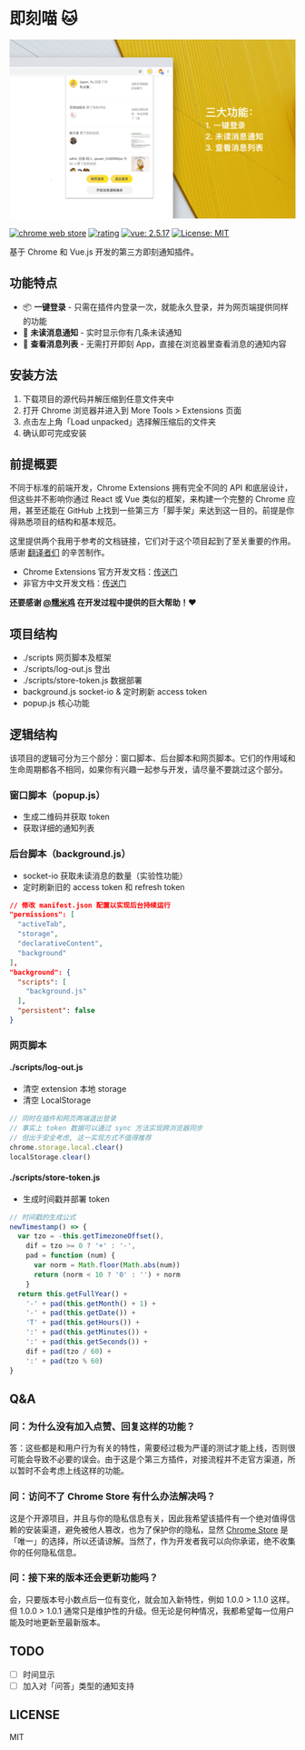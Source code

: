 # 即刻喵 🐱

![Chrome Store](./images/chrome_@1x.png)

[![chrome web store](https://img.shields.io/chrome-web-store/v/gahlkoaglgmbpjoecaahganpccafojaa.svg)](https://chrome.google.com/webstore/detail/jike-web-qr/gahlkoaglgmbpjoecaahganpccafojaa?hl=zh-CN)
[![rating](https://img.shields.io/chrome-web-store/stars/gahlkoaglgmbpjoecaahganpccafojaa.svg)](https://chrome.google.com/webstore/detail/jike-web-qr/gahlkoaglgmbpjoecaahganpccafojaa?hl=zh-CN)
[![vue: 2.5.17](https://img.shields.io/badge/vue-2.5.17-green.svg)](https://cn.vuejs.org/v2/guide/installation.html)
[![License: MIT](https://img.shields.io/github/license/mashape/apistatus.svg)](https://opensource.org/licenses/MIT)

基于 Chrome 和 Vue.js 开发的第三方即刻通知插件。

## 功能特点

* 📦 **一键登录** - 只需在插件内登录一次，就能永久登录，并为网页端提供同样的功能
* 📡 **未读消息通知** - 实时显示你有几条未读通知
* 🚀 **查看消息列表** - 无需打开即刻 App，直接在浏览器里查看消息的通知内容

## 安装方法

1. 下载项目的源代码并解压缩到任意文件夹中
2. 打开 Chrome 浏览器并进入到 More Tools > Extensions 页面
3. 点击左上角「Load unpacked」选择解压缩后的文件夹
4. 确认即可完成安装

## 前提概要

不同于标准的前端开发，Chrome Extensions 拥有完全不同的 API 和底层设计，但这些并不影响你通过 React 或 Vue 类似的框架，来构建一个完整的 Chrome 应用，甚至还能在 GitHub 上找到一些第三方「脚手架」来达到这一目的。前提是你得熟悉项目的结构和基本规范。

这里提供两个我用于参考的文档链接，它们对于这个项目起到了至关重要的作用。感谢 [翻译者们](https://plus.google.com/+Crxdoc-zhAppspot) 的辛苦制作。

* Chrome Extensions 官方开发文档：[传送门](https://developer.chrome.com/extensions)
* 非官方中文开发文档：[传送门](https://crxdoc-zh.appspot.com/extensions)

**还要感谢 [@糯米鸡](http://m.okjike.com/user/viko16) 在开发过程中提供的巨大帮助！️**❤️

## 项目结构

* ./scripts 网页脚本及框架
* ./scripts/log-out.js 登出
* ./scripts/store-token.js 数据部署
* background.js socket-io & 定时刷新 access token
* popup.js 核心功能

## 逻辑结构

该项目的逻辑可分为三个部分：窗口脚本、后台脚本和网页脚本。它们的作用域和生命周期都各不相同，如果你有兴趣一起参与开发，请尽量不要跳过这个部分。

### 窗口脚本（popup.js）

* 生成二维码并获取 token
* 获取详细的通知列表

### 后台脚本（background.js）

* socket-io 获取未读消息的数量（实验性功能）
* 定时刷新旧的 access token 和 refresh token

```json
// 修改 manifest.json 配置以实现后台持续运行
"permissions": [
  "activeTab",
  "storage",
  "declarativeContent",
  "background"
],
"background": {
  "scripts": [
    "background.js"
  ],
  "persistent": false
}
```

### 网页脚本

#### ./scripts/log-out.js

* 清空 extension 本地 storage
* 清空 LocalStorage

```javascript
// 同时在插件和网页两端退出登录
// 事实上 token 数据可以通过 sync 方法实现跨浏览器同步
// 但出于安全考虑, 这一实现方式不值得推荐
chrome.storage.local.clear()
localStorage.clear()
```

#### ./scripts/store-token.js

* 生成时间戳并部署 token

```javascript
// 时间戳的生成公式
newTimestamp() => {
  var tzo = -this.getTimezoneOffset(),
    dif = tzo >= 0 ? '+' : '-',
    pad = function (num) {
      var norm = Math.floor(Math.abs(num))
      return (norm < 10 ? '0' : '') + norm
    }
  return this.getFullYear() +
    '-' + pad(this.getMonth() + 1) +
    '-' + pad(this.getDate()) +
    'T' + pad(this.getHours()) +
    ':' + pad(this.getMinutes()) +
    ':' + pad(this.getSeconds()) +
    dif + pad(tzo / 60) +
    ':' + pad(tzo % 60)
}
```

## Q&A

### 问：为什么没有加入点赞、回复这样的功能？

答：这些都是和用户行为有关的特性，需要经过极为严谨的测试才能上线，否则很可能会导致不必要的误会。由于这是个第三方插件，对接流程并不走官方渠道，所以暂时不会考虑上线这样的功能。

### 问：访问不了 Chrome Store 有什么办法解决吗？

这是个开源项目，并且与你的隐私信息有关，因此我希望该插件有一个绝对值得信赖的安装渠道，避免被他人篡改，也为了保护你的隐私，显然 [Chrome Store](https://chrome.google.com/webstore/detail/jike-web-qr/gahlkoaglgmbpjoecaahganpccafojaa?hl=zh-CN) 是「唯一」的选择，所以还请谅解。当然了，作为开发者我可以向你承诺，绝不收集你的任何隐私信息。

### 问：接下来的版本还会更新功能吗？

会，只要版本号小数点后一位有变化，就会加入新特性，例如 1.0.0 > 1.1.0 这样。但 1.0.0 > 1.0.1 通常只是维护性的升级。但无论是何种情况，我都希望每一位用户能及时地更新至最新版本。

## TODO

- [ ] 时间显示
- [ ] 加入对「问答」类型的通知支持

## LICENSE
MIT